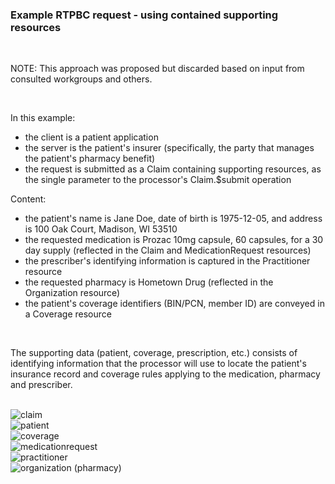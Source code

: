 ### Example RTPBC request - using contained supporting resources

<br/>

NOTE: This approach was proposed but discarded based on input from consulted workgroups and others.

<br/>

In this example:
* the client is a patient application
* the server is the patient's insurer (specifically, the party that manages the patient's pharmacy benefit)
* the request is submitted as a Claim containing supporting resources, as the single parameter to the processor's Claim.$submit operation

Content:
* the patient's name is Jane Doe, date of birth is 1975-12-05, and address is 100 Oak Court, Madison, WI 53510
* the requested medication is Prozac 10mg capsule, 60 capsules, for a 30 day supply (reflected in the Claim and MedicationRequest resources)
* the prescriber's identifying information is captured in the Practitioner resource
* the requested pharmacy is Hometown Drug (reflected in the Organization resource)
* the patient's coverage identifiers (BIN/PCN, member ID) are conveyed in a Coverage resource

<br/>

The supporting data (patient, coverage, prescription, etc.) consists of identifying information that the processor will use to locate the patient's insurance record and coverage rules applying to the medication, pharmacy and prescriber.

<br/>

<div><img src="images/rtpbc-bundle-request-03-3-claim.png" alt="claim"></div>

<div><img src="images/rtpbc-bundle-request-03-4-patient.png" alt="patient"></div>

<div><img src="images/rtpbc-bundle-request-03-5-coverage.png" alt="coverage"></div>

<div><img src="images/rtpbc-bundle-request-03-6-medication-request.png" alt="medicationrequest"></div>

<div><img src="images/rtpbc-bundle-request-03-7-practitioner.png" alt="practitioner"></div>

<div><img src="images/rtpbc-bundle-request-03-8-organization-pharmacy.png" alt="organization (pharmacy)"></div>

<br/>